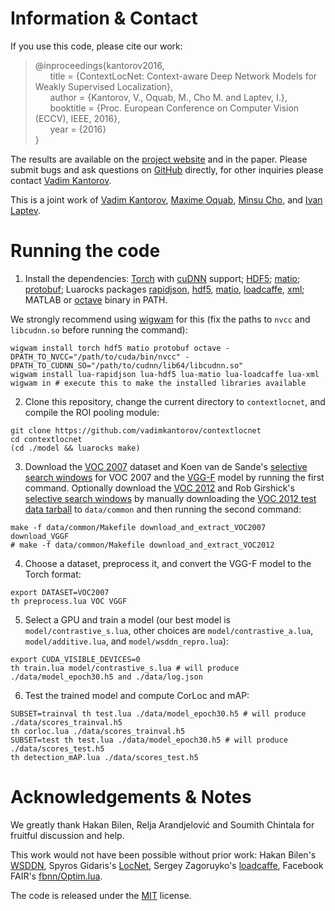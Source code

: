 # Information & Contact
If you use this code, please cite our work:
> @inproceedings{kantorov2016,  
&nbsp;&nbsp;&nbsp;&nbsp;&nbsp;&nbsp;title = {ContextLocNet: Context-aware Deep Network Models for Weakly Supervised Localization},  
&nbsp;&nbsp;&nbsp;&nbsp;&nbsp;&nbsp;author = {Kantorov, V., Oquab, M., Cho M. and Laptev, I.},  
&nbsp;&nbsp;&nbsp;&nbsp;&nbsp;&nbsp;booktitle = {Proc. European Conference on Computer Vision (ECCV), IEEE, 2016},  
&nbsp;&nbsp;&nbsp;&nbsp;&nbsp;&nbsp;year = {2016}  
}

The results are available on the [project website](http://www.di.ens.fr/willow/research/contextlocnet) and in the paper. Please submit bugs and ask questions on [GitHub](http://github.com/vadimkantorov/contextlocnet/issues) directly, for other inquiries please contact [Vadim Kantorov](mailto:vadim.kantorov@gmail.com).

This is a joint work of [Vadim Kantorov](http://vadimkantorov.com), [Maxime Oquab](http://github.com/qassemoquab), [Minsu Cho](http://www.di.ens.fr/~mcho), and [Ivan Laptev](http://www.di.ens.fr/~laptev).

# Running the code
1. Install the dependencies: [Torch](http://github.com/torch/distro) with [cuDNN](http://developer.nvidia.com/cudnn) support; [HDF5](http://www.hdfgroup.org/HDF5/); [matio](http://github.com/tbeu/matio); [protobuf](http://github.com/google/protobuf); Luarocks packages [rapidjson](http://github.com/xpol/lua-rapidjson), [hdf5](http://github.com/deepmind/torch-hdf5), [matio](http://github.com/soumith/matio-ffi.torch), [loadcaffe](http://github.com/szagoruyko/loadcaffe), [xml](https://://github.com/lubyk/xml); MATLAB or [octave](https://www.gnu.org/software/octave/) binary in PATH.

  We strongly recommend using [wigwam](http://wigwam.in/) for this (fix the paths to `nvcc` and `libcudnn.so` before running the command):

  ```shell
  wigwam install torch hdf5 matio protobuf octave -DPATH_TO_NVCC="/path/to/cuda/bin/nvcc" -DPATH_TO_CUDNN_SO="/path/to/cudnn/lib64/libcudnn.so"
  wigwam install lua-rapidjson lua-hdf5 lua-matio lua-loadcaffe lua-xml
  wigwam in # execute this to make the installed libraries available
  ```
2. Clone this repository, change the current directory to `contextlocnet`, and compile the ROI pooling module:

  ```shell
  git clone https://github.com/vadimkantorov/contextlocnet
  cd contextlocnet
  (cd ./model && luarocks make)
  ```
3. Download the [VOC 2007](http://host.robots.ox.ac.uk/pascal/VOC/voc2007/) dataset and Koen van de Sande's [selective search windows](http://koen.me/research/selectivesearch/) for VOC 2007 and the [VGG-F](https://gist.github.com/ksimonyan/a32c9063ec8e1118221a) model by running the first command. Optionally download the [VOC 2012](http://host.robots.ox.ac.uk/pascal/VOC/voc2012/) and Rob Girshick's [selective search windows](https://github.com/rbgirshick/fast-rcnn/blob/master/data/scripts/fetch_fast_rcnn_models.sh) by manually downloading the [VOC 2012 test data tarball](http://host.robots.ox.ac.uk:8080/eval/downloads/VOC2012test.tar) to `data/common` and then running the second command:
  
  ```shell
  make -f data/common/Makefile download_and_extract_VOC2007 download_VGGF
  # make -f data/common/Makefile download_and_extract_VOC2012
  ```
4. Choose a dataset, preprocess it, and convert the VGG-F model to the Torch format:

  ```shell
  export DATASET=VOC2007
  th preprocess.lua VOC VGGF
  ```
5. Select a GPU and train a model (our best model is `model/contrastive_s.lua`, other choices are `model/contrastive_a.lua`, `model/additive.lua`, and `model/wsddn_repro.lua`):

  ```shell
  export CUDA_VISIBLE_DEVICES=0
  th train.lua model/contrastive_s.lua # will produce ./data/model_epoch30.h5 and ./data/log.json
  ```
6. Test the trained model and compute CorLoc and mAP:

  ```shell
  SUBSET=trainval th test.lua ./data/model_epoch30.h5 # will produce ./data/scores_trainval.h5
  th corloc.lua ./data/scores_trainval.h5
  SUBSET=test th test.lua ./data/model_epoch30.h5 # will produce ./data/scores_test.h5
  th detection_mAP.lua ./data/scores_test.h5
  ```
  
# Acknowledgements & Notes
We greatly thank Hakan Bilen, Relja Arandjelović and Soumith Chintala for fruitful discussion and help.

This work would not have been possible without prior work: Hakan Bilen's [WSDDN](http://github.com/hbilen/WSDDN), Spyros Gidaris's [LocNet](http://github.com/gidariss/LocNet), Sergey Zagoruyko's [loadcaffe](http://github.com/szagoruyko/loadcaffe), Facebook FAIR's [fbnn/Optim.lua](http://github.com/facebook/fbnn/blob/master/fbnn/Optim.lua).

The code is released under the [MIT](http://github.com/vadimkantorov/contextlocnet/blob/master/LICENSE.md) license.
